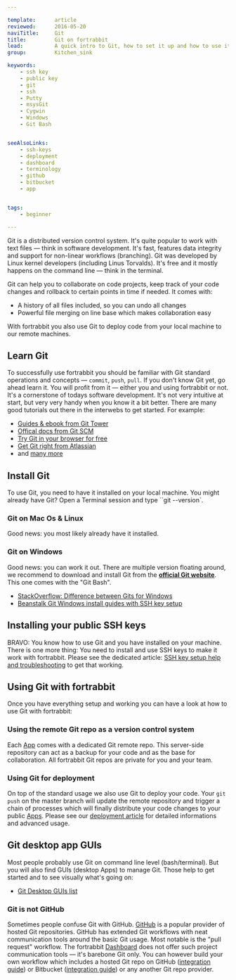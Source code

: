 ```yaml
---

template:      article
reviewed:      2016-05-20
naviTitle:     Git
title:         Git on fortrabbit
lead:          A quick intro to Git, how to set it up and how to use it on fortrabbit.
group:         Kitchen_sink

keywords:
    - ssh key
    - public key
    - git
    - ssh
    - Putty
    - msysGit
    - Cygwin
    - Windows
    - Git Bash


seeAlsoLinks:
    - ssh-keys
    - deployment
    - dashboard
    - terminology
    - github
    - bitbucket
    - app


tags:
    - beginner

---
```


Git is a distributed version control system. It's quite popular to work with text files — think in software development. It's fast, features data integrity and support for non-linear workflows (branching). Git was developed by Linux kernel developers (including Linus Torvalds). It's free and it mostly happens on the command line — think in the terminal.

Git can help you to collaborate on code projects, keep track of your code changes and rollback to certain points in time if needed. It comes with:

* A history of all files included, so you can undo all changes
* Powerful file merging on line base which makes collaboration easy

With fortrabbit you also use Git to deploy code from your local machine to our remote machines.



## Learn Git

To successfully use fortrabbit you should be familiar with Git standard operations and concepts — `commit`, `push`, `pull`. If you don't know Git yet, go ahead learn it. You will profit from it — either you and using fortrabbit or not. It's a cornerstone of todays software development. It's not very intuitive at start, but very very handy when you know it a bit better. There are many good tutorials out there in the interwebs to get started. For example:

* [Guides & ebook from Git Tower](https://www.git-tower.com/learn/)
* [Offical docs from Git SCM](https://git-scm.com/doc)
* [Try Git in your browser for free](https://try.github.io/levels/1/challenges/1)
* [Get Git right from Atlassian](https://www.atlassian.com/git/)
* and [many more](http://lmgtfy.com/?q=learn+git)



## Install Git

To use Git, you need to have it installed on your local machine. You might already have Git? Open a Terminal session and type ``git --version`.


### Git on Mac Os & Linux

Good news: you most likely already have it installed.


### Git on Windows

Good news: you can work it out. There are multiple version floating around, we recommend to download and install Git from the **[official Git website](https://git-scm.com/downloads)**. This one comes with the "Git Bash".

* [StackOverflow: Difference between Gits for Windows](http://stackoverflow.com/questions/22310007/differences-between-git-scm-msysgit-git-for-windows)
* [Beanstalk Git Windows install guides with SSH key setup](http://guides.beanstalkapp.com/version-control/git-on-windows.html#installing-Git)




## Installing your public SSH keys

BRAVO: You know how to use Git and you have installed on your machine. There is one more thing: You need to install and use SSH keys to make it work with fortrabbit. Please see the dedicated article: [SSH key setup help and troubleshooting](/ssh-keys) to get that working.


## Using Git with fortrabbit

Once you have everything setup and working you can have a look at how to use Git with fortrabbit:

### Using the remote Git repo as a version control system

Each [App](app) comes with a dedicated Git remote repo. This server-side repository can act as a backup for your code and as the base for collaboration. All fortrabbit Git repos are private for you and your team.


### Using Git for deployment

On top of the standard usage we also use Git to deploy your code. Your ``git push`` on the master branch will update the remote repository and trigger a chain of processes which will finally distribute your code changes to your public [Apps](app). Please see our [deployment article](deployment) for detailed informations and advanced usage.


## Git desktop app GUIs

Most people probably use Git on command line level (bash/terminal). But you will also find GUIs (desktop Apps) to manage Git. Those help to get started and to see visually what's going on:

* [Git Desktop GUIs list](https://git-scm.com/downloads/guis)


### Git is not GitHub

Sometimes people confuse Git with GitHub. [GitHub](https://github.com) is a popular provider of hosted Git repositories. GitHub has extended Git workflows with neat communication tools around the basic Git usage. Most notable is the "pull request" workflow. The fortrabbit [Dashboard](dashboard) does not offer such project communication tools — it's barebone Git only. You can however build your own workflow which includes a hosted Git repo on GitHub ([integration guide](/github)) or Bitbucket ([integration guide](/bitbucket)) or any another Git repo provider.
